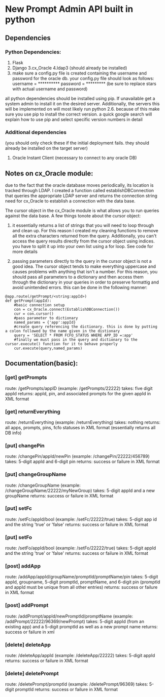 # New Prompt Admin API built in python

## Dependencies

### Python Dependencies:
1. Flask
2. Django
3.cx_Oracle
4.ldap3 (should already be installed)
5. make sure a config.py file is created containing the username and password for the oracle db.
your config.py file should look as follows:
    username = **********
    password =  *********
(be sure to replace stars with actual username and password)

all python dependencies should be installed using pip. If unavailable get a system admin to install it on the desired server. Additionally, the servers this will be implemented on
will most likely run python 2.6. because of this make sure you use pip to install the correct version. a quick google search will explain how to use pip and select
specific version numbers in detail

### Additional dependencies
(you should only check these if the initial deployment fails. they should already be installed on the target server)

1. Oracle Instant Client (necessary to connect to any oracle DB)


## Notes on cx_Oracle module:
due to the fact that the oracle database moves periodically, its location is tracked through LDAP. I created a function called establishDBConnection that queries the appropriate LDAP server and
returns the connection string need for cx_Oracle to establish a connection with the data base.

The cursor object in the cx_Oracle module is what allows you to run queries against the data base. A few things tonote about the cursor object:
1. it essentially returns a list of strings that you will need to loop through and clean up. For this reason I created my cleaning functions to remove 
all the extra characters returned from the query. Additionally, you can't access the query results directly from the cursor object using indices. you have to split it up
into your own list using a for loop. See code for more details

2. passing parameters directly to the query in the cursor object is not a good idea. The cursor object tends to make everything uppercase and causes problems with
anything that isn't a number. For this reason, you should pass all parameters to a dictionary and then access them through the dictionary in your queries in order
to preserve formattig and avoid unintended errors. this can be done in the following manner:
```
@app.route(/getPrompt/<string:appId>)
def getPrompt(appId):
    #basic connection setup
    con = cx_Oracle.connect(EstablishDBConnection())
    cur = con.cursor()
    #pass parameter to dictionary
    named_params = {'app':appId}
    #create query referencing the dictionary. this is done by putting a colon followed by the name given in the distionary
    query = 'SELECT * FROM FCFO_STATUS WHERE APP_ID =:app'
    #finally we must pass in the query and dictionary to the cursor.execute() function for it to behave properly
    cur.execute(query,named_params)
```

## Documentation(basic):
### [get] getPrompts
route: /getPrompts/appID (example: /getPrompts/22222)
takes: five digit appId
returns: appId, pin, and associated prompts for the given appId in XML format

### [get] returnEverything
route: /returnEverything (example: /returnEverything)
takes: nothing
returns: all apps, prompts, pins, fcfo statuses in XML format (essentially returns all DB info)


### [put] changePin
route: /changePin/appId/newPin (example: /changePin/22222/456789)
takes: 5-digit appId and 6-digit pin
returns: success or failure in XML format

### [put] changeGroupName
route: /changeGroupName (example: /changeGroupName/22222/myNewGroup)
takes:  5-digit appId and a new groupName
returns: success or failure in XML format

### [put] setFc
route: /setFc/appId/bool (example: /setFc/22222/true)
takes: 5-digit app id and the string 'true' or 'false'
returns: success or failure in XML format

### [put] setFo
route: /setFo/appId/bool (example: /setFo/22222/true)
takes: 5-digit appId and the string 'true' or 'false'
returns: success or failure in XML format


### [post] addApp
route: /addApp/appId/groupName/promptId/promptName/pin
takes: 5-digit appId, groupname, 5-digit promptId, promptName, and 6-digit pin (promptId and appId must be unique from all other entries)
returns: success or failure in XML format

### [post] addPrompt
route: /addPrompt/appId/newPromptId/promptName (example: /addPrompt/22222/96369/newPrompt)
takes: 5-digit appId (from an existing app) and a 5-digit promptId as well as a new prompt name
returns: success or failure in xml


### [delete] deleteApp
route: /deleteApp/appId (example: /deleteApp/22222)
takes: 5-digit appId
returns: success or failure in XML format

### [delete] deletePrompt
route: /deletePrompt/promptId (example: /deletePrompt/96369)
takes: 5-digit promptId
returns: success or failure in XML format
